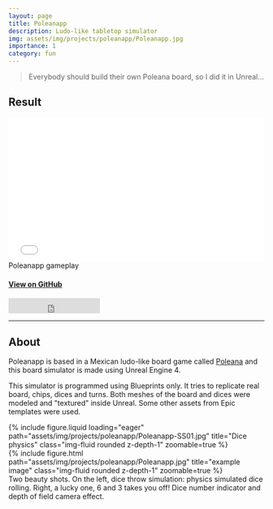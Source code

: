 ```yaml
---
layout: page
title: Poleanapp
description: Ludo-like tabletop simulator
img: assets/img/projects/poleanapp/Poleanapp.jpg
importance: 1
category: fun
---
```


> Everybody should build their own Poleana board, so I did it in Unreal...

## Result

<div>
    <style>
        .embed-container {
            position: relative;
            padding-bottom: 56.25%;
            height: 0;
            overflow: hidden;
            max-width: 100%;
        }
        .embed-container iframe,
        .embed-container object,
        .embed-container embed {
            position: absolute;
            top: 0;
            left: 0;
            width: 100%;
            height: 100%;
        }
    </style>
    <div class='embed-container'>
        <iframe src="//www.youtube.com/embed/p65aSIYT8js" allowfullscreen="" frameborder="0"></iframe>
    </div>
</div>
<div class="caption">
    Poleanapp gameplay
</div>

#### [View on GitHub](https://github.com/Aestial/Poleanapp)

<!-- Star on GitHub button -->
<iframe src="https://ghbtns.com/github-btn.html?user=Aestial&repo=Poleanapp&type=star&count=true&size=large" frameborder="0" scrolling="0" width="180" height="30" title="GitHub"></iframe>

---

## About

Poleanapp is based in a Mexican ludo-like board game called [Poleana](https://gatopardo.com/estilo-de-vida/poleana-el-juego-de-mesa-de-la-carcel/) and this board simulator is made using Unreal Engine 4.

This simulator is programmed using Blueprints only. It tries to replicate real board, chips, dices and turns. Both meshes of the board and dices were modeled and "textured" inside Unreal. Some other assets from Epic templates were used.


<div class="row">
    <div class="col-sm mt-3 mt-md-0">
        {% include figure.liquid loading="eager" path="assets/img/projects/poleanapp/Poleanapp-SS01.jpg" title="Dice physics" class="img-fluid rounded z-depth-1" zoomable=true %}
    </div>
    <div class="col-sm mt-3 mt-md-0">
        {% include figure.html path="assets/img/projects/poleanapp/Poleanapp.jpg" title="example image" class="img-fluid rounded z-depth-1" zoomable=true %}
    </div>
</div>
<div class="caption">
    Two beauty shots. On the left, dice throw simulation: physics simulated dice rolling. Right, a lucky one, 6 and 3 takes you off! Dice number indicator and depth of field camera effect.
</div>
